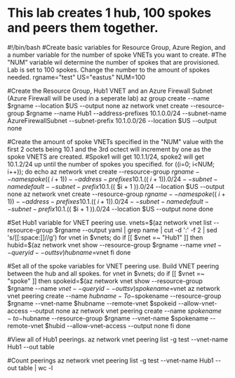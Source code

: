 # This lab creates 1 hub, 100 spokes and peers them together.

#!/bin/bash
#Create basic variables for Resource Group, Azure Region, and a number variable for the number of spoke VNETs you want to create. 
#The "NUM" variable wil determine the number of spokes that are provisioned. Lab is set to 100 spokes. Change the number to the amount of spokes needed.
rgname="test"
US="eastus"
NUM=100

#Create the Resource Group, Hub1 VNET and an Azure Firewall Subnet (Azure Firewall will be used in a seperate lab)
az group create --name $rgname --location $US --output none
az network vnet create --resource-group $rgname --name Hub1 --address-prefixes 10.1.0.0/24 --subnet-name AzureFirewallSubnet --subnet-prefix 10.1.0.0/26 --location $US --output none

#Create the amount of spoke VNETs specified in the "NUM" value with the first 2 octets being 10.1 and the 3rd octect will increment by one as the spoke VNETS are created.
#Spoke1 will get 10.1.1/24, spoke2 will get 10.1.2/24 up until the number of spokes you specified.
for ((i=0; i<NUM; i++)); do
    echo az network vnet create --resource-group $rgname --name spoke$(( $i + 1 )) --address-prefixes 10.1.$(( $i + 1 )).0/24  --subnet-name default --subnet-prefix 10.1.$(( $i + 1 )).0/24 --location $US --output none
    az network vnet create --resource-group $rgname --name spoke$(( $i + 1 )) --address-prefixes 10.1.$(( $i + 1 )).0/24  --subnet-name default --subnet-prefix 10.1.$(( $i + 1 )).0/24 --location $US --output none
done

#Set Hub1 variable for VNET peering use.
vnets=$(az network vnet list --resource-group $rgname --output yaml | grep name | cut -d ':' -f 2 | sed 's/[[:space:]]//g')
for vnet in $vnets; do
    if [[ $vnet =~ "Hub1" ]]
    then
        hubid=$(az network vnet show --resource-group $rgname --name $vnet --query id --out tsv)
        hubname=$vnet
    fi
done

#Set all of the spoke variables for VNET peering use. Build VNET peering between the hub and all spokes.
for vnet in $vnets; do
    if [[ $vnet =~ "spoke" ]]
    then
        spokeid=$(az network vnet show --resource-group $rgname --name $vnet --query id --out tsv)
        spokename=$vnet
        az network vnet peering create --name $hubname-To-$spokename --resource-group $rgname --vnet-name $hubname --remote-vnet $spokeid --allow-vnet-access --output none
        az network vnet peering create --name $spokename-to-$hubname --resource-group $rgname --vnet-name $spokename --remote-vnet $hubid --allow-vnet-access --output none
    fi
done

#View all of Hub1 peerings.
az network vnet peering list -g test --vnet-name Hub1 --out table 

#Count peerings
az network vnet peering list -g test --vnet-name Hub1 --out table | wc -l

